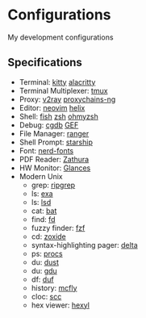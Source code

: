 # Configurations

My development configurations

## Specifications

* Terminal: [kitty](https://sw.kovidgoyal.net/kitty) [alacritty](https://alacritty.org)
* Terminal Multiplexer: [tmux](https://github.com/tmux/tmux)
* Proxy: [v2ray](https://github.com/v2fly/v2ray-core) [proxychains-ng](https://github.com/rofl0r/proxychains-ng)
* Editor: [neovim](http://neovim.org) [helix](https://helix-editor.com)
* Shell: [fish](https://fishshell.com) [zsh](https://www.zsh.org) [ohmyzsh](https://ohmyz.sh)
* Debug: [cgdb](https://cgdb.github.io) [GEF](https://github.com/hugsy/gef)
* File Manager: [ranger](https://ranger.github.io)
* Shell Prompt: [starship](https://github.com/starship/starship)
* Font: [nerd-fonts](https://www.nerdfonts.com)
* PDF Reader: [Zathura](https://pwmt.org/projects/zathura)
* HW Monitor: [Glances](hhttps://github.com/nicolargo/glances)
* Modern Unix
  * grep: [ripgrep](https://github.com/BurntSushi/ripgrep)
  * ls: [exa](https://github.com/ogham/exa)
  * ls: [lsd](https://github.com/Peltoche/lsd)
  * cat: [bat](https://github.com/sharkdp/bat)
  * find: [fd](https://github.com/sharkdp/fd)
  * fuzzy finder: [fzf](https://github.com/junegunn/fzf)
  * cd: [zoxide](https://github.com/ajeetdsouza/zoxide)
  * syntax-highlighting pager: [delta](https://github.com/dandavison/delta)
  * ps: [procs](https://github.com/dalance/procs)
  * du: [dust](https://github.com/bootandy/dust)
  * du: [gdu](https://github.com/dundee/gdu)
  * df: [duf](https://github.com/muesli/duf)
  * history: [mcfly](https://github.com/cantino/mcfly)
  * cloc: [scc](https://github.com/boyter/scc)
  * hex viewer: [hexyl](https://github.com/sharkdp/hexyl)

